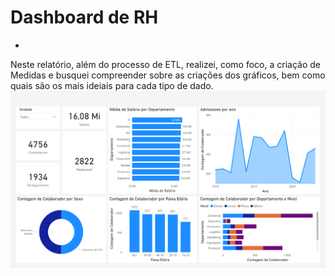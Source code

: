 # Dashboard de RH
- 
Neste relatório, além do processo de ETL, realizei, como foco, a criação de Medidas e busquei compreender sobre as criações dos gráficos, bem como quais são os mais ideiais para cada tipo de dado.
![alt text](image.png)